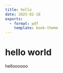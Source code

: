 ```yaml
---
title: hello
date: 2025-02-18
exports:
  - format: pdf
    template: book-theme
---
```


# hello world

helloooooo